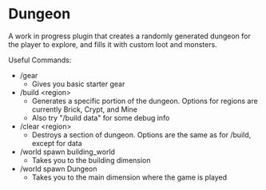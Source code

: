# Dungeon

A work in progress plugin that creates a randomly generated dungeon for the player to explore, and fills it with custom loot and monsters.

Useful Commands:

- /gear
  - Gives you basic starter gear
- /build \<region\>
  - Generates a specific portion of the dungeon. Options for regions are currently Brick, Crypt, and Mine
  - Also try "/build data" for some debug info
- /clear \<region\>
  - Destroys a section of dungeon. Options are the same as for /build, except for data
- /world spawn building_world
  - Takes you to the building dimension
- /world spawn Dungeon
  - Takes you to the main dimension where the game is played
